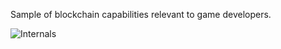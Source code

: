 Sample of blockchain capabilities relevant to game developers.


![Internals](/images/sample-game-dev.png)